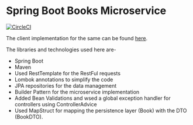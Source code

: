 # Spring Boot Books Microservice

[![CircleCI](https://circleci.com/gh/circleci/microservices-spring-books-service.svg?style=svg)](https://circleci.com/gh/circleci/microservices-spring-books-service)

The client implementation for the same can be found [here](https://github.com/santoshpavan/microservices-spring-books-client).

The libraries and technologies used here are-

* Spring Boot
* Maven
* Used RestTemplate for the RestFul requests
* Lombok annotations to simplify the code
* JPA repositories for the data management
* Builder Pattern for the microservice implementation
* Added Bean Validations and wsed a global exception handler for controllers using ControllerAdvice
* Used MapStruct for mapping the persistence layer (Book) with the DTO (BookDTO).
